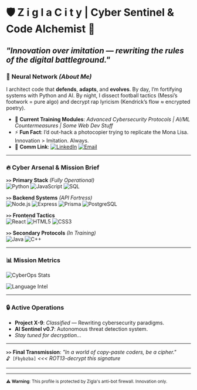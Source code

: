 # 🛡️ Z i g l a  C i t y  |  Cyber Sentinel & Code Alchemist 🔐
*"Innovation over imitation — rewriting the rules of the digital battleground."*
---

### 🧠 **Neural Network** *(About Me)*
I architect code that **defends**, **adapts**, and **evolves**. By day, I’m fortifying systems with Python and AI. By night, I dissect football tactics (Messi’s footwork = pure algo) and decrypt rap lyricism (Kendrick’s flow ≈ encrypted poetry).  

- 🧬 **Current Training Modules**: *Advanced Cybersecurity Protocols | AI/ML Countermeasures | Some Web Dev Stuff*  
- ⚡ **Fun Fact**: I’d out-hack a photocopier trying to replicate the Mona Lisa. Innovation > Imitation. Always.  
- 📡 **Comm Link**: [![LinkedIn](https://img.shields.io/badge/-LinkedIn-0A66C2?style=flat&logo=linkedin)](https://www.linkedin.com/in/ziglacity) [![Email](https://img.shields.io/badge/-Email-EA4335?style=flat&logo=gmail)](mailto:ziglacity@gmail.com)

---

### 🔥 **Cyber Arsenal & Mission Brief**

**`>>`** **Primary Stack** *(Fully Operational)*  
![Python](https://img.shields.io/badge/-Python-3776AB?logo=python&logoColor=white&style=for-the-badge&logoWidth=30) 
![JavaScript](https://img.shields.io/badge/-JavaScript-F7DF1E?logo=javascript&logoColor=black&style=for-the-badge)
![SQL](https://img.shields.io/badge/-SQL-003B57?logo=database&logoColor=white&style=for-the-badge)  

**`>>`** **Backend Systems** *(API Fortress)*  
![Node.js](https://img.shields.io/badge/-Node.js-339933?logo=nodedotjs&logoColor=white&style=flat)
![Express](https://img.shields.io/badge/-Express-000000?logo=express&logoColor=white&style=flat)
![Prisma](https://img.shields.io/badge/-Prisma-2D3748?logo=prisma&logoColor=white&style=flat)
![PostgreSQL](https://img.shields.io/badge/-PostgreSQL-4169E1?logo=postgresql&logoColor=white&style=flat)

**`>>`** **Frontend Tactics**  
![React](https://img.shields.io/badge/-React-61DAFB?logo=react&logoColor=black&style=flat)
![HTML5](https://img.shields.io/badge/-HTML5-E34F26?logo=html5&logoColor=white&style=flat) 
![CSS3](https://img.shields.io/badge/-CSS3-1572B6?logo=css3&logoColor=white&style=flat)  

**`>>`** **Secondary Protocols** *(In Training)*  
![Java](https://img.shields.io/badge/-Java-007396?logo=java&logoColor=white&style=flat) 
![C++](https://img.shields.io/badge/-C++-00599C?logo=cplusplus&logoColor=white&style=flat)  

---

### 📊 **Mission Metrics**
![CyberOps Stats](https://github-readme-stats.vercel.app/api?username=ZiglaCity&show_icons=true&theme=nightowl&hide_border=true&bg_color=0D1117&title_color=2F81F7&icon_color=2F81F7)

![Language Intel](https://github-readme-stats.vercel.app/api/top-langs/?username=ZiglaCity&layout=compact&theme=nightowl&hide_border=true&bg_color=0D1117&title_color=2F81F7)

---

### 🔒 **Active Operations**
- **Project X-9**: *Classified* — Rewriting cybersecurity paradigms.  
- **AI Sentinel v0.7**: Autonomous threat detection system.  
- *Stay tuned for decryption...*

---

**`>>`** **Final Transmission**: *"In a world of copy-paste coders, be a cipher."*  
`🔓 [Fbybzba]` *<<< ROT13-decrypt this signature*

---
---

<sub>⚠️ **Warning**: This profile is protected by Zigla's anti-bot firewall. Innovation only.</sub>
